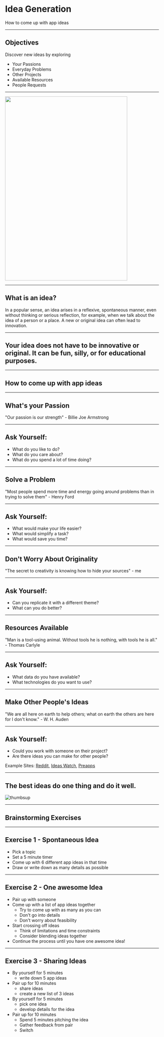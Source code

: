 # Idea Generation 
<!-- .slide: data-background="http://i.imgur.com/45rL1k2.gif" -->
How to come up with app ideas

---

## Objectives

Discover new ideas by exploring

- Your Passions
- Everyday Problems
- Other Projects
- Available Resources
- People Requests

---

<img src="https://blog.dashburst.com/wp-content/uploads/2014/06/idea-types.png" width="400" height="600">

---

## What is an idea?

In a popular sense, an idea arises in a reflexive, spontaneous manner, 
even without thinking or serious reflection, for example, when we talk about the idea of a person or a place. 
A new or original idea can often lead to innovation.

----

## Your idea does not have to be innovative or original. It can be fun, silly, or for educational purposes. 

---

## How to come up with app ideas

---

## What's your Passion

"Our passion is our strength" - Billie Joe Armstrong 

----

## Ask Yourself:

* What do you like to do?
* What do you care about?
* What do you spend a lot of time doing? 

---

## Solve a Problem 

"Most people spend more time and energy going around problems than in trying to solve them" - Henry Ford

----

## Ask Yourself:

* What would make your life easier?
* What would simplify a task?
* What would save you time?

---

## Don't Worry About Originality

"The secret to creativity is knowing how to hide your sources" - me

----

## Ask Yourself:

* Can you replicate it with a different theme?
* What can you do better?

---

## Resources Available

"Man is a tool-using animal. Without tools he is nothing, with tools he is all." - Thomas Carlyle

----

## Ask Yourself:

* What data do you have available?
* What technologies do you want to use?

---

## Make Other People's Ideas
 
"We are all here on earth to help others; what on earth the others are here for I don't know." - W. H. Auden

----

## Ask Yourself:

* Could you work with someone on their project?
* Are there ideas you can make for other people?

Example Sites: [Reddit](https://www.reddit.com/r/SomebodyMakeThis/), [Ideas Watch](http://www.ideaswatch.com/startup-ideas/app#), [Preapps](http://www.preapps.com/app-ideas)

---

## The best ideas do one thing and do it well.

![thumbsup](http://media0.giphy.com/media/wTzPSxZBqSove/giphy.gif)

---

## Brainstorming Exercises

----

## Exercise 1 - Spontaneous Idea

- Pick a topic
- Set a 5 minute timer
- Come up with 6 different app ideas in that time
- Draw or write down as many details as possible

----

## Exercise 2 - One awesome Idea

- Pair up with someone
- Come up with a list of app ideas together
  - Try to come up with as many as you can
  - Don't go into details
  - Don't worry about feasibility
- Start crossing off ideas
  - Think of limitations and time constraints
  - Consider blending ideas together
- Continue the process until you have one awesome idea!  

----

## Exercise 3 - Sharing Ideas

- By yourself for 5 minutes
  * write down 5 app ideas
- Pair up for 10 minutes
  * share ideas
  * create a new list of 3 ideas
- By yourself for 5 minutes
  * pick one idea 
  * develop details for the idea
- Pair up for 10 minutes
  * Spend 5 minutes pitching the idea
  * Gather feedback from pair
  * Switch


